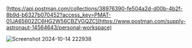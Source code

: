 [https://api.postman.com/collections/38976390-fe504a2d-d00b-4b2f-8b9d-b6327b070452?access_key=PMAT-01JA65602ZC6HG2W56CBZVGQZC](https://www.postman.com/supply-astronaut-14564643/personal-workspace)





![Screenshot 2024-10-14 222938](https://github.com/user-attachments/assets/09d00359-bb85-44a4-97e6-c282d251b5ea)
